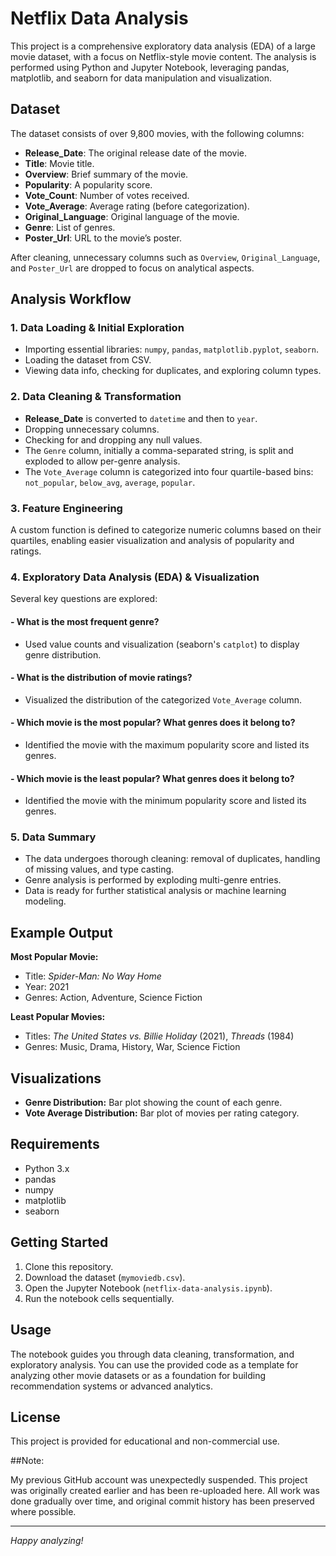# Netflix Data Analysis

This project is a comprehensive exploratory data analysis (EDA) of a large movie dataset, with a focus on Netflix-style movie content. The analysis is performed using Python and Jupyter Notebook, leveraging pandas, matplotlib, and seaborn for data manipulation and visualization.

## Dataset

The dataset consists of over 9,800 movies, with the following columns:

- **Release_Date**: The original release date of the movie.
- **Title**: Movie title.
- **Overview**: Brief summary of the movie.
- **Popularity**: A popularity score.
- **Vote_Count**: Number of votes received.
- **Vote_Average**: Average rating (before categorization).
- **Original_Language**: Original language of the movie.
- **Genre**: List of genres.
- **Poster_Url**: URL to the movie’s poster.

After cleaning, unnecessary columns such as `Overview`, `Original_Language`, and `Poster_Url` are dropped to focus on analytical aspects.

## Analysis Workflow

### 1. Data Loading & Initial Exploration

- Importing essential libraries: `numpy`, `pandas`, `matplotlib.pyplot`, `seaborn`.
- Loading the dataset from CSV.
- Viewing data info, checking for duplicates, and exploring column types.

### 2. Data Cleaning & Transformation

- **Release_Date** is converted to `datetime` and then to `year`.
- Dropping unnecessary columns.
- Checking for and dropping any null values.
- The `Genre` column, initially a comma-separated string, is split and exploded to allow per-genre analysis.
- The `Vote_Average` column is categorized into four quartile-based bins: `not_popular`, `below_avg`, `average`, `popular`.

### 3. Feature Engineering

A custom function is defined to categorize numeric columns based on their quartiles, enabling easier visualization and analysis of popularity and ratings.

### 4. Exploratory Data Analysis (EDA) & Visualization

Several key questions are explored:

#### - What is the most frequent genre?
- Used value counts and visualization (seaborn's `catplot`) to display genre distribution.

#### - What is the distribution of movie ratings?
- Visualized the distribution of the categorized `Vote_Average` column.

#### - Which movie is the most popular? What genres does it belong to?
- Identified the movie with the maximum popularity score and listed its genres.

#### - Which movie is the least popular? What genres does it belong to?
- Identified the movie with the minimum popularity score and listed its genres.

### 5. Data Summary

- The data undergoes thorough cleaning: removal of duplicates, handling of missing values, and type casting.
- Genre analysis is performed by exploding multi-genre entries.
- Data is ready for further statistical analysis or machine learning modeling.

## Example Output

**Most Popular Movie:**  
- Title: *Spider-Man: No Way Home*  
- Year: 2021  
- Genres: Action, Adventure, Science Fiction  

**Least Popular Movies:**  
- Titles: *The United States vs. Billie Holiday* (2021), *Threads* (1984)  
- Genres: Music, Drama, History, War, Science Fiction  

## Visualizations

- **Genre Distribution:** Bar plot showing the count of each genre.
- **Vote Average Distribution:** Bar plot of movies per rating category.

## Requirements

- Python 3.x
- pandas
- numpy
- matplotlib
- seaborn

## Getting Started

1. Clone this repository.
2. Download the dataset (`mymoviedb.csv`).
3. Open the Jupyter Notebook (`netflix-data-analysis.ipynb`).
4. Run the notebook cells sequentially.

## Usage

The notebook guides you through data cleaning, transformation, and exploratory analysis. You can use the provided code as a template for analyzing other movie datasets or as a foundation for building recommendation systems or advanced analytics.

## License

This project is provided for educational and non-commercial use.

##Note:

My previous GitHub account was unexpectedly suspended. This project was originally created earlier and has been re-uploaded here. All work was done gradually over time, and original commit history has been preserved where possible.

---

*Happy analyzing!*
